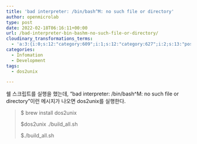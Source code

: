 ```yaml
---
title: 'bad interpreter: /bin/bash^M: no such file or directory'
author: openmicrolab
type: post
date: 2022-02-18T06:16:11+00:00
url: /bad-interpreter-bin-bashm-no-such-file-or-directory/
cloudinary_transformations_terms:
  - 'a:3:{i:0;s:12:"category:609";i:1;s:12:"category:627";i:2;s:13:"post_tag:1320";}'
categories:
  - Infomation
  - Development
tags:
  - dos2unix

---
```

쉘 스크립트를 실행을 했는데, &#8220;<span class="s1">bad interpreter: /bin/bash^M: no such file or directory&#8221;이런 메시지가 나오면 dos2unix를 실행한다.</span>

> $ brew install dos2unix
> 
> $<span class="s1">dos2unix ./build_all.sh </span>
> 
> $./build_all.sh
> 
> <p class="p1">
>   </blockquote> 
>   
>   <p>
>     &nbsp;
>   </p>
>   
>   <p>
>     &nbsp;
>   </p>